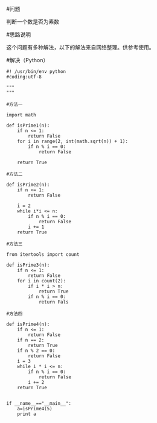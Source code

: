 #问题

判断一个数是否为素数

#思路说明

这个问题有多种解法，以下的解法来自网络整理。供参考使用。

#解决（Python）

	#! /usr/bin/env python
	#coding:utf-8
	
	"""
	"""
	
	#方法一
	
	import math  
	         
	def isPrime1(n):  
	    if n <= 1:  
	        return False 
	    for i in range(2, int(math.sqrt(n)) + 1):  
	        if n % i == 0:  
	            return False
	        
	    return True
	
	#方法二
	
	def isPrime2(n):
	    if n <= 1:
	        return False
	                  
	    i = 2
	    while i*i <= n:
	        if n % i == 0:
	            return False
	        i += 1
	    return True
	
	#方法三
	
	from itertools import count
	
	def isPrime3(n):
	    if n <= 1:
	        return False
	    for i in count(2):
	        if i * i > n:
	            return True
	        if n % i == 0:
	            return Fals
	
	#方法四
	
	def isPrime4(n):
	    if n <= 1:
	        return False
	    if n == 2:
	        return True
	    if n % 2 == 0:
	        return False
	    i = 3
	    while i * i <= n:
	        if n % i == 0:
	            return False
	        i += 2
	    return True
	
	
	if __name__=="__main__":
	    a=isPrime4(5)
	    print a

